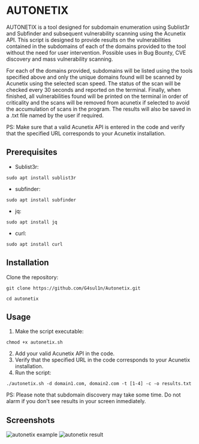 # AUTONETIX

AUTONETIX is a tool designed for subdomain enumeration using Sublist3r and Subfinder and subsequent vulnerability scanning using the Acunetix API. This script is designed to provide results on the vulnerabilities contained in the subdomains of each of the domains provided to the tool without the need for user intervention. Possible uses in Bug Bounty, CVE discovery and mass vulnerability scanning.

For each of the domains provided, subdomains will be listed using the tools specified above and only the unique domains found will be scanned by Acunetix using the selected scan speed. The status of the scan will be checked every 30 seconds and reported on the terminal. Finally, when finished, all vulnerabilities found will be printed on the terminal in order of criticality and the scans will be removed from acunetix if selected to avoid the accumulation of scans in the program. The results will also be saved in a .txt file named by the user if required.

PS: Make sure that a valid Acunetix API is entered in the code and verify that the specified URL corresponds to your Acunetix installation.

## Prerequisites

- Sublist3r:

```shell
sudo apt install sublist3r 
```
- subfinder:
```shell
sudo apt install subfinder
```
- jq:
```shell
sudo apt install jq
```
- curl:
```shell
sudo apt install curl
```

## Installation
Clone the repository:
```shell
git clone https://github.com/G4sul1n/Autonetix.git
```
```shell
cd autonetix
```
## Usage
1. Make the script executable:
```shell
chmod +x autonetix.sh
```
2. Add your valid Acunetix API in the code.
3. Verify that the specified URL in the code corresponds to your Acunetix installation.
4. Run the script:
```shell
./autonetix.sh -d domain1.com, domain2.com -t [1-4] -c -o results.txt
```
PS: Please note that subdomain discovery may take some time. Do not alarm if you don't see results in your screen inmediately.
## Screenshots
![autonetix example](https://github.com/user-attachments/assets/9db279e8-3c71-4224-b88b-a5ccc82c4b1d)
![autonetix result](https://github.com/user-attachments/assets/0c6bfdf7-f853-4c38-a84b-319a6c5dcefa)


